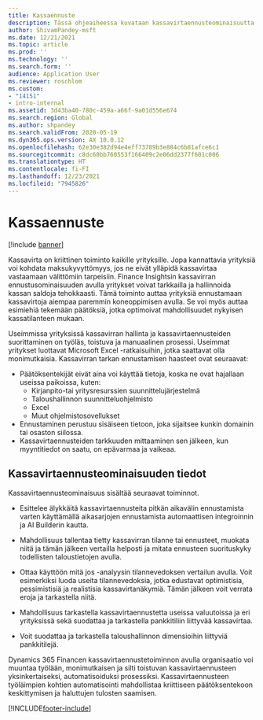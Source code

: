 ```yaml
---
title: Kassaennuste
description: Tässä ohjeaiheessa kuvataan kassavirtaennusteominaisuutta.
author: ShivamPandey-msft
ms.date: 12/21/2021
ms.topic: article
ms.prod: ''
ms.technology: ''
ms.search.form: ''
audience: Application User
ms.reviewer: roschlom
ms.custom:
- "14151"
- intro-internal
ms.assetid: 3d43ba40-780c-459a-a66f-9a01d556e674
ms.search.region: Global
ms.author: shpandey
ms.search.validFrom: 2020-05-19
ms.dyn365.ops.version: AX 10.0.12
ms.openlocfilehash: 62e30e382d94e4eff73789b3e884c6b81afce6c1
ms.sourcegitcommit: c8dc60bb760553f166409c2e06dd2377f601c006
ms.translationtype: HT
ms.contentlocale: fi-FI
ms.lasthandoff: 12/23/2021
ms.locfileid: "7945826"
---
```

# <a name="cash-forecast"></a>Kassaennuste

[!include [banner](../includes/banner.md)]

Kassavirta on kriittinen toiminto kaikille yrityksille. Jopa kannattavia yrityksiä voi kohdata maksukyvyttömyys, jos ne eivät ylläpidä kassavirtaa vastaamaan välittömiin tarpeisiin. Finance Insightsin kassavirran ennustusominaisuuden avulla yritykset voivat tarkkailla ja hallinnoida kassan saldoja tehokkaasti. Tämä toiminto auttaa yrityksiä ennustamaan kassavirtoja aiempaa paremmin koneoppimisen avulla. Se voi myös auttaa esimiehiä tekemään päätöksiä, jotka optimoivat mahdollisuudet nykyisen kassatilanteen mukaan. 

Useimmissa yrityksissä kassavirran hallinta ja kassavirtaennusteiden suorittaminen on työläs, toistuva ja manuaalinen prosessi. Useimmat yritykset luottavat Microsoft Excel -ratkaisuihin, jotka saattavat olla monimutkaisia. Kassavirran tarkan ennustamisen haasteet ovat seuraavat:

- Päätöksentekijät eivät aina voi käyttää tietoja, koska ne ovat hajallaan useissa paikoissa, kuten: 
  - Kirjanpito-tai yritysresurssien suunnittelujärjestelmä
  - Taloushallinnon suunnitteluohjelmisto
  - Excel
  - Muut ohjelmistosovellukset 
- Ennustaminen perustuu sisäiseen tietoon, joka sijaitsee kunkin domainin tai osaston siilossa.
- Kassavirtaennusteiden tarkkuuden mittaaminen sen jälkeen, kun myyntitiedot on saatu, on epävarmaa ja vaikeaa.
    
## <a name="details-of-the-cash-flow-forecasts-capability"></a>Kassavirtaennusteominaisuuden tiedot
Kassavirtaennusteominaisuus sisältää seuraavat toiminnot. 

- Esittelee älykkäitä kassavirtaennusteita pitkän aikavälin ennustamista varten käyttämällä aikasarjojen ennustamista automaattisen integroinnin ja AI Builderin kautta.

- Mahdollisuus tallentaa tietty kassavirran tilanne tai ennusteet, muokata niitä ja tämän jälkeen vertailla helposti ja mitata ennusteen suorituskyky todellisten taloustietojen avulla.

- Ottaa käyttöön mitä jos -analyysin tilannevedoksen vertailun avulla. Voit esimerkiksi luoda useita tilannevedoksia, jotka edustavat optimistisia, pessimistisiä ja realistisia kassavirtanäkymiä. Tämän jälkeen voit verrata eroja ja tarkastella niitä.

- Mahdollisuus tarkastella kassavirtaennustetta useissa valuutoissa ja eri yrityksissä sekä suodattaa ja tarkastella pankkitiliin liittyvää kassavirtaa. 

- Voit suodattaa ja tarkastella taloushallinnon dimensioihin liittyviä pankkitilejä.

Dynamics 365 Financen kassavirtaennustetoiminnon avulla organisaatio voi muuntaa työlään, monimutkaisen ja silti toistuvan kassavirtaennusteen yksinkertaiseksi, automatisoiduksi prosessiksi. Kassavirtaennusteen työläimpien kohtien automatisointi mahdollistaa kriittiseen päätöksentekoon keskittymisen ja haluttujen tulosten saamisen.


[!INCLUDE[footer-include](../../includes/footer-banner.md)]
